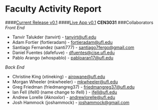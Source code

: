 Faculty Activity Report
================================
####[Current Release v0.1](https://github.com/tanvirt/Faculty-Activity-Report/releases/tag/v0.1)
####[Live App v0.1](http://104.236.37.146:3000/)
**CEN3031**
###Collaborators
*Front End*
   - Tanvir Talukder (tanvirt) - tanvirt@ufl.edu
   - Adam Fortier (fortieradam) - fortieradam@ufl.edu
   - Santiago Fernandez (santi777) - santiago7fergo@gmail.com
   - Daniel Fuentes (dafefuve) - dfuentes@cise.ufl.edu
   - Pablo Arango (whospablo) - pabloaran17@ufl.edu


*Back End*
   - Christine King (xtineking) - airpwane@ufl.edu
   - Morgan Wheeler (mkwheeler) - mkwheeler@ufl.edu
   - Greg Friedman (friedmangreg37) - friedmangreg37@ufl.edu
   - Ian Fell (ifell0 (name change to ifell) ) - ifell@ufl.edu
   - Andrew Lorelle (Aknoxlor) - andrewlorelle@ufl.edu
   - Josh Hammock (joshammock) - joshammock@gmail.com
